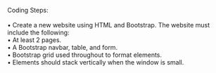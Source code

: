 Coding Steps:<br><br>
•	Create a new website using HTML and Bootstrap. The website must include the following:<br>
•	At least 2 pages.<br>
•	A Bootstrap navbar, table, and form.<br>
•	Bootstrap grid used throughout to format elements.<br>
•	Elements should stack vertically when the window is small.<br>

